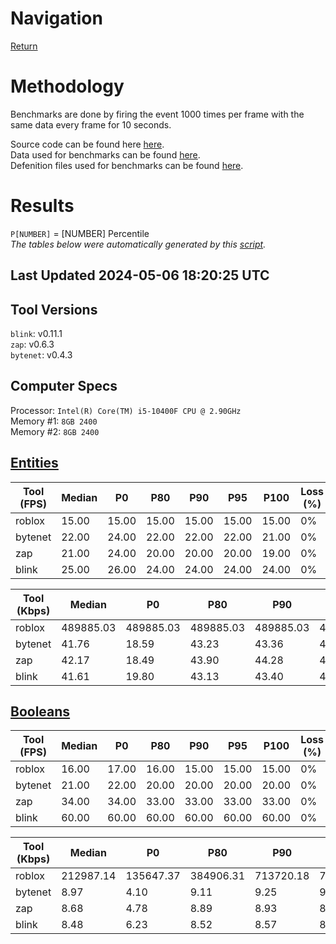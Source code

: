 # Navigation
[Return](https://github.com/1Axen/Blink/blob/main/README.md)  

# Methodology
Benchmarks are done by firing the event 1000 times per frame with the same data every frame for 10 seconds. 

Source code can be found here [here](https://github.com/1Axen/Blink/blob/main/benchmark/src).  
Data used for benchmarks can be found [here](https://github.com/1Axen/Blink/blob/main/benchmark/src/shared/benches).   
Defenition files used for benchmarks can be found [here](https://github.com/1Axen/Blink/blob/main/benchmark/definitions).  
 
# Results

`P[NUMBER]` = [NUMBER] Percentile  
*The tables below were automatically generated by this [script](https://github.com/1Axen/Blink/blob/main/benchmark/generate.luau).*
## Last Updated 2024-05-06 18:20:25 UTC
## Tool Versions
`blink`: v0.11.1  
`zap`: v0.6.3  
`bytenet`: v0.4.3  
## Computer Specs
Processor: `Intel(R) Core(TM) i5-10400F CPU @ 2.90GHz `  
Memory #1: `8GB 2400`  
Memory #2: `8GB 2400`  
## [Entities](https://github.com/1Axen/Blink/blob/main/benchmark/src/shared/benches/Entities.luau)
|Tool (FPS)|Median|P0|P80|P90|P95|P100|Loss (%)|
|---|---|---|---|---|---|---|---|
|roblox|15.00|15.00|15.00|15.00|15.00|15.00|0%|
|bytenet|22.00|24.00|22.00|22.00|22.00|21.00|0%|
|zap|21.00|24.00|20.00|20.00|20.00|19.00|0%|
|blink|25.00|26.00|24.00|24.00|24.00|24.00|0%|

|Tool (Kbps)|Median|P0|P80|P90|P95|P100|Loss (%)|
|---|---|---|---|---|---|---|---|
|roblox|489885.03|489885.03|489885.03|489885.03|489885.03|752780.69|0%|
|bytenet|41.76|18.59|43.23|43.36|43.36|45.15|0%|
|zap|42.17|18.49|43.90|44.28|44.28|44.41|0%|
|blink|41.61|19.80|43.13|43.40|43.40|43.92|0%|
## [Booleans](https://github.com/1Axen/Blink/blob/main/benchmark/src/shared/benches/Booleans.luau)
|Tool (FPS)|Median|P0|P80|P90|P95|P100|Loss (%)|
|---|---|---|---|---|---|---|---|
|roblox|16.00|17.00|16.00|15.00|15.00|15.00|0%|
|bytenet|21.00|22.00|20.00|20.00|20.00|20.00|0%|
|zap|34.00|34.00|33.00|33.00|33.00|33.00|0%|
|blink|60.00|60.00|60.00|60.00|60.00|60.00|0%|

|Tool (Kbps)|Median|P0|P80|P90|P95|P100|Loss (%)|
|---|---|---|---|---|---|---|---|
|roblox|212987.14|135647.37|384906.31|713720.18|713720.18|1163118.40|0%|
|bytenet|8.97|4.10|9.11|9.25|9.25|9.41|0%|
|zap|8.68|4.78|8.89|8.93|8.93|8.97|0%|
|blink|8.48|6.23|8.52|8.57|8.57|8.58|0%|